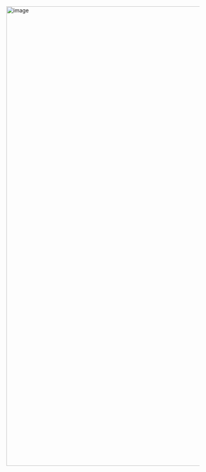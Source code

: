 <img width="1019" height="1198" alt="image" src="https://github.com/user-attachments/assets/322e7539-1a7c-4d74-9a30-ce4b289fc6c7" />
